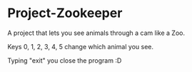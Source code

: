 # Project-Zookeeper
A project that lets you see animals through a cam like a Zoo.

Keys 0, 1, 2, 3, 4, 5 change which animal you see.

Typing "exit" you close the program :D

